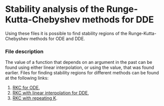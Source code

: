 # Stability analysis of the Runge-Kutta-Chebyshev methods for DDE

Using these files it is possible to find stability regions of the Runge-Kutta-Chebyshev methods for ODE and DDE. 

### File description
The value of a function that depends on an argument in the past can be found using either linear interpolation, or using the value, that was found earlier.
Files for finding stability regions for different methods can be found at the following links:
1. [RKC for ODE](https://github.com/tanya525625/Stability_analysis_of_the_Runge-Kutta-Chebyshev_methods_for_DDE/blob/master/maple_files/rkc_ode.maple),
2. [RKC with linear interpolation for DDE](https://github.com/tanya525625/Stability_analysis_of_the_Runge-Kutta-Chebyshev_methods_for_DDE/blob/master/maple_files/rkc_interpolation.maple),
3. [RKC with repeating K](https://github.com/tanya525625/Stability_analysis_of_the_Runge-Kutta-Chebyshev_methods_for_DDE/blob/master/maple_files/rkc_rep_k.maple).
